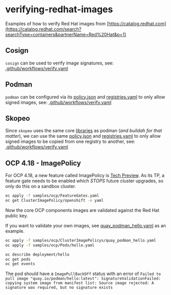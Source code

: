 # verifying-redhat-images

Examples of how to verify Red Hat images from [https://catalog.redhat.com](https://catalog.redhat.com/search?searchType=containers&partnerName=Red%20Hat&p=1)

## Cosign
`cosign` can be used to verify image signatures, see: [.github/workflows/verify.yaml](https://github.com/garethahealy/verifying-redhat-images/blob/main/.github/workflows/verify.yaml#L20-L27)

## Podman
`podman` can be configured via its [policy.json](samples/HOME/.config/containers/policy.json) and [registries.yaml](samples/HOME/.config/containers/registries.d/sigstore-registries.yaml)
to only allow signed images, see: [.github/workflows/verify.yaml](https://github.com/garethahealy/verifying-redhat-images/blob/main/.github/workflows/verify.yaml#L40-L68)

## Skopeo

Since `skopeo` uses the same core [libraries](https://github.com/containers) as podman (_and buildah for that matter_),
we can use the same [policy.json](samples/HOME/.config/containers/policy.json) and [registries.yaml](samples/HOME/.config/containers/registries.d/sigstore-registries.yaml)
to only allow signed images to be copied from one registry to another, see: [.github/workflows/verify.yaml](https://github.com/garethahealy/verifying-redhat-images/blob/main/.github/workflows/verify.yaml#L40-L68)

## OCP 4.18 - ImagePolicy

For OCP 4.18, a new feature called ImagePolicy is [Tech Preview](https://docs.redhat.com/en/documentation/openshift_container_platform/4.18/html-single/nodes/index#nodes-sigstore-configure-parameters_nodes-sigstore-using).
As its TP, a feature gate needs to be enabled which *STOPS* future cluster upgrades, so only do this on a sandbox cluster.

```bash
oc apply -f samples/ocp/FeatureGates.yaml
oc get ClusterImagePolicy/openshift -o yaml
```

Now the core OCP components images are validated against the Red Hat public key.

If you want to validate your own images, see [quay_podman_hello.yaml](samples/ocp/ClusterImagePolicys/quay_podman_hello.yaml) as an example.

```bash
oc apply -f samples/ocp/ClusterImagePolicys/quay_podman_hello.yaml
oc apply -f samples/ocp/Pods/hello.yaml

oc describe deployment/hello
oc get pods
oc get events
```

The pod should have a `ImagePullBackOff` status with an error of `Failed to pull image "quay.io/podman/hello:latest": SignatureValidationFailed: copying system image from manifest list: Source image rejected: A signature was required, but no signature exists`
